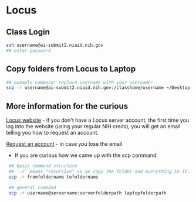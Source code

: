 # Locus

## Class Login

```bash
ssh username@ai-submit2.niaid.nih.gov
## enter password
```

## Copy folders from Locus to Laptop

```bash
## example command: replace username with your username!
scp -r username@ai-submit2.niaid.nih.gov:/classhome/username ~/Desktop
```


## More information for the curious

[Locus website](https://locus.niaid.nih.gov) - if you don't have a Locus server account, the first time you log into the website (using your regular NIH creds), you will get an email telling you how to request an account.

[Request an account](https://locus.niaid.nih.gov/userportal/documentation.php#Getting-Started/Request-an-Account) - in case you lose the email

- If you are curious how we came up with the scp command:
```bash
 ## basic command structure
 ## `-r` means "recursive" so we copy the folder and everything in it.
 scp -r fromfoldername tofoldername

 ## general command
 scp -r username@servername:serverfolderpath laptopfolderpath
```


